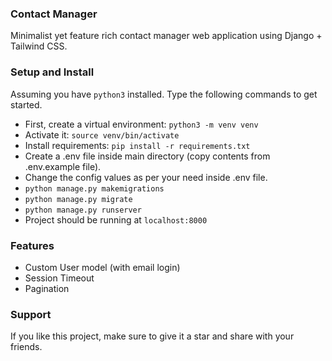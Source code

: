 ### Contact Manager

Minimalist yet feature rich contact manager web application using Django + Tailwind CSS.

### Setup and Install

Assuming you have `python3` installed. Type the following commands to get started.

- First, create a virtual environment: `python3 -m venv venv`
- Activate it: `source venv/bin/activate`
- Install requirements: `pip install -r requirements.txt`
- Create a .env file inside main directory (copy contents from .env.example file).
- Change the config values as per your need inside .env file.
- `python manage.py makemigrations`
- `python manage.py migrate`
- `python manage.py runserver`
- Project should be running at `localhost:8000`

### Features

- Custom User model (with email login)
- Session Timeout
- Pagination

### Support

If you like this project, make sure to give it a star and share with your friends.

<!-- ### Previews

![Sign In](previews/signin.png)
![Sign Up](previews/signup.png)
![Home](previews/home.png) -->
